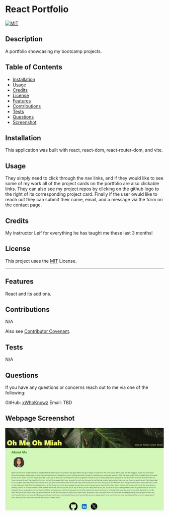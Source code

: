
# React Portfolio
[![MIT](https://img.shields.io/badge/License-MIT-red)](https://choosealicense.com/licenses/mit/)

## Description

A portfolio showcasing my bootcamp projects.

## Table of Contents

- [Installation](#installation)
- [Usage](#usage)
- [Credits](#credits)
- [License](#license)
- [Features](#features)
- [Contributions](#contributions)
- [Tests](#tests)
- [Questions](#questions)
- [Screenshot](#screenshot)

## Installation

This application was built with react, react-dom, react-router-dom, and vite.

## Usage

They simply need to click through the nav links, and if they would like to see some of my work all of the project cards on the portfolio are also clickable links. They can also see my project repos by clicking on the github logo to the right of its corresponding project card. Finally if the user owuld like to reach out they can submit their name, email, and a message via the form on the contact page.


## Credits

My instructor Leif for everything he has taught me these last 3 months!

## License

This project uses the [MIT](https://choosealicense.com/licenses/mit/) License.

---

## Features

React and its add ons.

## Contributions

N/A 

Also see [Contributor Covenant](https://www.contributor-covenant.org/).

## Tests

N/A

## Questions

If you have any questions or concerns reach out to me via one of the following: 

GitHub: [xWhoKnowz](https://github.com/xWhoKnowz) 
Email: TBD

## Webpage Screenshot
    
![Screenshot of the website homepage. Dislpays the hero image and the about me info for the site creator.](./Assets/siteScreenshot.png)